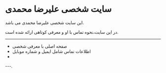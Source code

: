 # سایت شخصی علیرضا محمدی

این سایت شخصی علیرضا محمدی می باشد.

در این سایت،نحوه تماس با او و معرفی کوتاهی ارائه شده است.

---



- صفحه اصلی با معرفی شخصی  
- اطلاعات تماس شامل ایمیل و شماره موبایل
-  


---.
